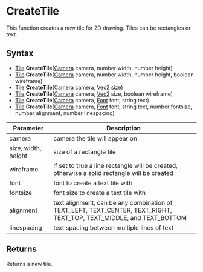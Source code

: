 # CreateTile

This function creates a new tile for 2D drawing. Tiles can be rectangles or text.

## Syntax

- [Tile](Tile) **CreateTile**([Camera](Camera) camera, number width, number height)
- [Tile](Tile) **CreateTile**([Camera](Camera) camera, number width, number height, boolean wireframe)
- [Tile](Tile) **CreateTile**([Camera](Camera) camera, [Vec2](Vec2) size)
- [Tile](Tile) **CreateTile**([Camera](Camera) camera, [Vec2](Vec2) size, boolean wireframe)
- [Tile](Tile) **CreateTile**([Camera](Camera) camera, [Font](Font) font, string text)
- [Tile](Tile) **CreateTile**([Camera](Camera) camera, [Font](Font) font, string text, number fontsize, number alignment, number linespacing)

| Parameter | Description |
|---|---|
| camera | camera the tile will appear on |
| size, width, height | size of a rectangle tile |
| wireframe | if set to true a line rectangle will be created, otherwise a solid rectangle will be created |
| font | font to create a text tile with |
| fontsize | font size to create a text tile with |
| alignment | text alignment, can be any combination of TEXT_LEFT, TEXT_CENTER, TEXT_RIGHT, TEXT_TOP, TEXT_MIDDLE, and TEXT_BOTTOM |
| linespacing | text spacing between multiple lines of text |

## Returns

Returns a new tile.
